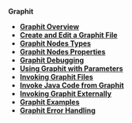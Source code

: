 
<strong>Graphit<strong>
<ul>
	<li><a href="/articles/15_web_services_and_graphit/17_Graphit/01_graphit_overview.md">Graphit Overview</a></li>
	<li><a href="/articles/15_web_services_and_graphit/17_Graphit/02_create_and_edit_a_graphit_file.md">Create and Edit a Graphit File</a></li>
	<li><a href="/articles/15_web_services_and_graphit/17_Graphit/03_graphit_node_types.md">Graphit Nodes Types</a></li>
  <li><a href="/articles/15_web_services_and_graphit/17_Graphit/04_graphit_node_properties.md">Graphit Nodes Properties</a></li>
  <li><a href="/articles/15_web_services_and_graphit/17_Graphit/05_graphit_debugging.md">Graphit Debugging</a></li>
  <li><a href="/articles/15_web_services_and_graphit/17_Graphit/06_using_graphit_files_with_parameters.md">Using Graphit with Parameters</a></li>
  <li><a href="/articles/15_web_services_and_graphit/17_Graphit/07_invoking_graphit_files.md">Invoking Graphit Files</a></li>
  <li><a href="/articles/15_web_services_and_graphit/17_Graphit/08_invoke_javacode_from_graphit.md">Invoke Java Code from Graphit</a></li>
  <li><a href="/articles/15_web_services_and_graphit/17_Graphit/09_invoke_graphit_from_outside_studio.md">Invoking Graphit Externally</a></li>
  <li><a href="/articles/15_web_services_and_graphit/17_Graphit/10_graphit_examples.md">Graphit Examples</a></li>
  <li><a href="/articles/15_web_services_and_graphit/17_Graphit/11_graphit_error_handling.md">Graphit Error Handling</a></li>
</ul>

